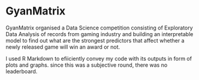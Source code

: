 # GyanMatrix

GyanMatrix organised a Data Science competition consisting of Exploratory Data Analysis of records from gaming industry and building an interpretable model to find out what are the strongest predictors that affect whether a newly released game will win an award or not.

I used R Markdown to efiiciently convey my code with its outputs in form of plots and graphs. since this was a subjective round, there was no leaderboard.
